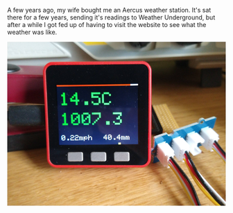 A few years ago, my wife bought me an Aercus weather station. It's sat there for a few years, sending it's readings to Weather Underground, but after a while I got fed up of having to visit the website to see what the weather was like.

![](https://github.com/wicked-rainman/wicked-rainman.github.io/blob/master/pictures/wstack.png "Just look at those lovely colours!")
